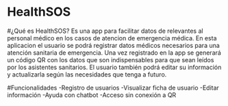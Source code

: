# HealthSOS
#¿Qué es HealthSOS?
Es una app para facilitar datos de relevantes al personal médico en los casos de atencion de emergencia médica.
En esta aplicacion el usuario se podrá registrar datos médicos necesarios para una atención sanitaria de emergencia.
Una vez registrado en la app se generará un código QR con los datos que son indispensables para que sean leídos por los asistentes sanitarios.
El usuario también podrá editar su información y actualizarla según las necesidades que tenga a futuro.


#Funcionalidades
-Registro de usuarios
-Visualizar ficha de usuario
-Editar información
-Ayuda con chatbot
-Acceso sin conexión a QR


